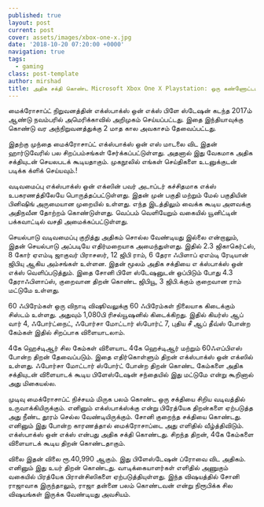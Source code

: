 ```yaml
---
published: true
layout: post
current: post
cover: assets/images/xbox-one-x.jpg
date: '2018-10-20 07:20:00 +0000'
navigation: true
tags:
  - gaming
class: post-template
author: mirshad
title: அதிக சக்தி கொண்ட Microsoft Xbox One X Playstation: ஒரு கண்ணோட்டம்!
---
```

மைக்ரோசாப்ட் நிறுவனத்தின் எக்ஸ்பாக்ஸ் ஒன் எக்ஸ் பிளே ஸ்டேஷன் கடந்த 2017ம் ஆண்டு நவம்பரில் அமெரிக்காவில் அறிமுகம் செய்யப்பட்டது. இதை இந்தியாவுக்கு கொண்டு வர அந்நிறுவனத்துக்கு 2 மாத கால அவகாசம் தேவைப்பட்டது.

இதற்கு முந்தை மைக்ரோசாப்ட் எக்ஸ்பாக்ஸ் ஒன் எஸ் மாடலை விட இதன் ஹார்டுவேரில் பல சிறப்பம்சங்கள் சேர்க்கப்பட்டுள்ளது. அதனால் இது வேகமாக அதிக சக்தியுடன் செயலபடக் கூடியதாகும். முகநூலில் எங்கள் செய்திகளை உடனுக்குடன் படிக்க க்ளிக் செய்யவும்.!

வடிவமைப்பு எக்ஸ்பாக்ஸ் ஒன் எக்ஸின் பவர் அடாப்டர் கச்சிதமாக எக்ஸ் உபகரணத்திலேயே பொருத்தப்பட்டுள்ளது. இதன் முன் பகுதி மற்றும் மேல் பகுதியின் பினிஷிங் அருமையான முறையில் உள்ளது. எந்த இடத்திலும் வைக்க கூடிய அளவக்கு அதிநவீன தோற்றம் கொண்டுள்ளது. வெப்பம் வெளியேறும் வகையில் யூனிட்டின் பக்கவாட்டில் வசதி அமைக்கப்பட்டுள்ளது.

செயல்பாடு வடிவமைப்பு குறித்து அதிகம் சொல்ல வேண்டியது இல்லை என்றாலும், இதன் செயல்பாடு அப்படியே எதிர்மறையாக அமைந்துள்ளது. இதில் 2.3 ஜிகாகெர்ட்ஸ், 8 கோர் ஏஎம்டி ஜாகுவர் பிராசஸர், 12 ஜிபி ராம், 6 தேரா ஃபிளாப் ஏஎம்டி ரேடியான் ஜிபியு ஆகிய அம்சங்கள் உள்ளன. இதன் மூலம் அதிக சக்தியை எ க்ஸ்பாக்ஸ் ஒன் எக்ஸ் வெளிப்படுத்தும். இதை சோனி பிளே ஸ்டேஷனுடன் ஒப்பிடும் போது 4.3 தேராஃபிளாப்ஸ், குறைவான திறன் கொண்ட ஜிபியூ, 3 ஜிபி.க்கும் குறைவான ராம் மட்டுமே உள்ளது.

60 ஃபிரேம்கள் ஒரு விநாடி விஷூவலுக்கு 60 ஃபிரேம்கள் நிலையாக கிடைக்கும் சிஸ்டம் உள்ளது. அதுவும் 1,080பி ரிசல்யூஷனில் கிடைக்கிறது. இதில் கியர்ஸ் ஆப் வார் 4, ஃபோர்ட்நைட், ஃபோர்சா மோட்டார் ஸ்போர்ட் 7, புதிய சீ ஆப் தீவ்ஸ் போன்ற கேம்கள் இதில் சிறப்பாக விளையாடலாம்.

4கே ஹெச்டிஆர் சில கேம்கள் விளையாட 4கே ஹெச்டிஆர் மற்றும் 60ஃஎப்பிஎஸ் போன்ற திறன் தேவைப்படும். இதை எதிர்கொள்ளும் திறன் எக்ஸ்பாக்ஸ் ஒன் எக்ஸில் உள்ளது. ஃபோர்சா மோட்டார் ஸ்போர்ட் போன்ற திறன் கொண்ட கேம்களை அதிக சக்தியுடன் விளையாடக் கூடிய பிளேஸ்டேஷன் சந்தையில் இது மட்டுமே என்று கூறினால் அது மிகையல்ல.

முடிவு மைக்ரோசாப்ட் நிச்சயம் மிருக பலம் கொண்ட ஒரு சக்தியை சிறிய வடிவத்தில் உருவாக்கியிருக்கும். எனினும் எக்ஸ்பாக்ஸ்க்கு என்று பிரேத்யேக திறன்களை ஏற்படுத்த அது நீண்ட தூரம் செல்ல வேண்டியிருக்கும். சோனி குறைந்த சக்தியை கொண்டது. எனினும் இது போன்ற காரணத்தால் மைக்ரோசாப்டை அது எளிதில் வீழ்த்திவிடும். எக்ஸ்பாக்ஸ் ஒன் எக்ஸ் என்பது அதிக சக்தி கொண்டது. சிறந்த திறன், 4கே கேம்களை விளையாடக் கூடிய திறன் கொண்டதாகும்.

விலை இதன் விலை ரூ.40,990 ஆகும். இது பிளேஸ்டேஷன் ப்ரோவை விட அதிகம். எனினும் இது உயர் திறன் கொண்டது. வாடிக்கையாளர்கள் எளிதில் அணுகும் வகையில் பிரத்யேக பிரான்சிஸிகளை ஏற்படுத்தியுள்ளது. இந்த விஷயத்தில் சோனி ராஜாவாக இருந்தாலும், ராஜா தன்னை பலம் கொண்டவன் என்று நிரூபிக்க சில விஷயங்கள் இருக்க வேண்டியது அவசியம்.